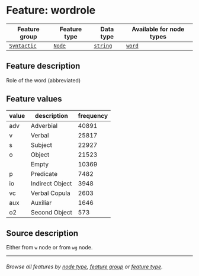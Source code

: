# Feature: wordrole

Feature group | Feature type | Data type | Available for node types
---  | --- | --- | ---
[`Syntactic`](featuresbygroup.md#syntactic-features) | [`Node`](featuresbyfeaturetype.md#node-features) | [`string`](featuresbydatatype.md#string-datatype)  | [`word`](featuresbynodetype.md#word-nodes)

## Feature description 

Role of the word (abbreviated)

## Feature values

value | description |frequency
--- | --- | ---
adv | Adverbial	| 40891
v | Verbal | 25817
s |Subject | 22927
o | Object | 21523
` ` | Empty | 10369
p |Predicate | 7482
io | Indirect Object | 3948
vc | Verbal Copula | 2603
aux | Auxiliar | 1646
o2 | Second Object | 573
  
## Source description

Either from `w` node or from `wg` node.

---
###### *Browse all features by [node type](featuresbynodetype.md#readme), [feature group](featuresbygroup.md#readme) or [feature type](featuresbyfeaturetype.md#readme).*
